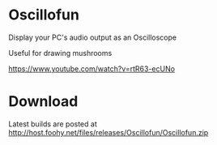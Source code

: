 # Oscillofun
Display your PC's audio output as an Oscilloscope

Useful for drawing mushrooms

https://www.youtube.com/watch?v=rtR63-ecUNo

# Download
Latest builds are posted at    
http://host.foohy.net/files/releases/Oscillofun/Oscillofun.zip